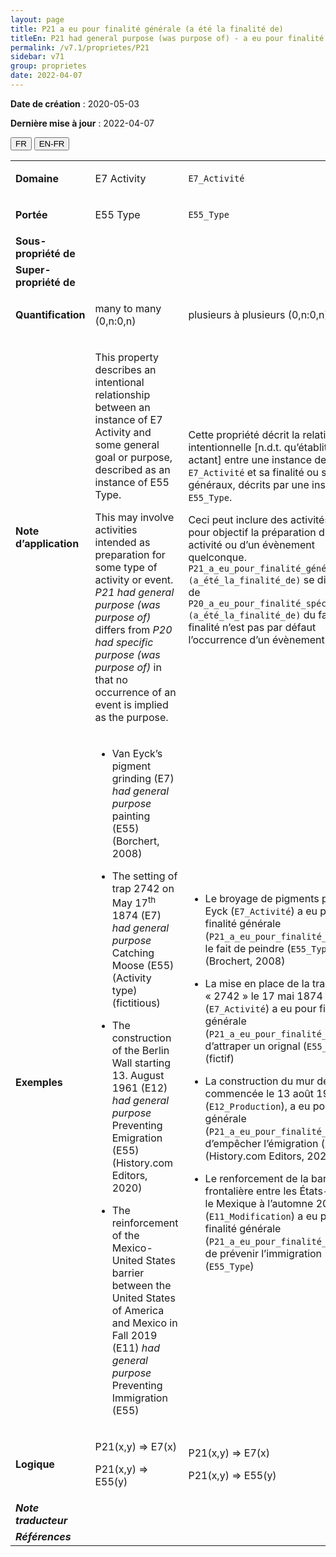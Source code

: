 ```yaml
---
layout: page
title: P21 a eu pour finalité générale (a été la finalité de)
titleEn: P21 had general purpose (was purpose of) - a eu pour finalité générale (a été la finalité de)
permalink: /v7.1/proprietes/P21
sidebar: v71
group: proprietes
date: 2022-04-07
---
```


**Date de création** : 2020-05-03

**Dernière mise à jour** : 2022-04-07

<div class="lang-buttons">
  <button id="fr" class="activate">FR</button>
  <button id="en-fr">EN-FR</button>
</div>

<table>
				<tbody>
				<tr>
					<td><strong>Domaine</strong></td>
					<td class="en"><p>E7 Activity</p>
							</td>
						<td><p><code class="language-plaintext highlighter-rouge">E7_Activité</code> </p>
							</td>
						</tr>
					<tr>
					<td><strong>Portée</strong></td>
					<td class="en"><p>E55 Type</p>
							</td>
						<td><p><code class="language-plaintext highlighter-rouge">E55_Type</code> </p>
							</td>
						</tr>
					<tr>
					<td><strong>Sous-propriété de</strong></td>
					<td class="en"><p></p>
							</td>
						<td><p></p>
							</td>
						</tr>
					<tr>
					<td><strong>Super-propriété de</strong></td>
					<td class="en"><p></p>
							</td>
						<td><p></p>
							</td>
						</tr>
					<tr>
					<td><strong>Quantification</strong></td>
					<td class="en"><p>many to many (0,n:0,n)</p>
							</td>
						<td><p>plusieurs à plusieurs (0,n:0,n)</p>
							</td>
						</tr>
					<tr>
					<td><strong>Note d’application</strong></td>
					<td class="en"><p>This property describes an intentional relationship between an instance of E7 Activity and some general goal or purpose, described as an instance of E55 Type. <strong></strong></p>
							<p></p>
							<p>This may involve activities intended as preparation for some type of activity or event. <em>P21 had general purpose (was purpose of)</em> differs from <em>P20 had specific purpose (was purpose of)</em> in that no occurrence of an event is implied as the purpose.</p>
							</td>
						<td><p>Cette propriété décrit la relation intentionnelle [n.d.t. qu’établit un actant] entre une instance de <code class="language-plaintext highlighter-rouge">E7_Activité</code> et sa finalité ou son but généraux, décrits par une instance de <code class="language-plaintext highlighter-rouge">E55_Type</code>. </p>
							<p></p>
							<p>Ceci peut inclure des activités qui ont pour objectif la préparation d’une activité ou d’un évènement quelconque. <code class="language-plaintext highlighter-rouge">P21_a_eu_pour_finalité_générale (a_été_la_finalité_de)</code> se distingue de <code class="language-plaintext highlighter-rouge">P20_a_eu_pour_finalité_spécifique (a_été_la_finalité_de)</code> du fait que sa finalité n’est pas par défaut l’occurrence d’un évènement.  </p>
							</td>
						</tr>
					<tr>
					<td><strong>Exemples</strong></td>
					<td class="en"><ul><li><p>Van Eyck’s pigment grinding (E7) <em>had general purpose</em> painting (E55) (Borchert, 2008)<strong></strong></p>
							</li>
									<li><p>The setting of trap 2742 on May 17<sup>th</sup> 1874 (E7) <em>had general purpose </em>Catching Moose (E55) (Activity type) (fictitious)<strong></strong></p>
							</li>
										<li><p>The construction of the Berlin Wall starting 13. August 1961 (E12)  <em>had general purpose</em> Preventing Emigration (E55) (History.com Editors, 2020)</p>
							</li>
										<li><p>The reinforcement of the Mexico-United States barrier between the United States of America and Mexico in Fall 2019 (E11) <em>had general purpose</em> Preventing Immigration (E55)</p>
							</li></ul>
										</td>
						<td><ul><li><p>Le broyage de pigments par Van Eyck (<code class="language-plaintext highlighter-rouge">E7_Activité</code>) a eu pour finalité générale (<code class="language-plaintext highlighter-rouge">P21_a_eu_pour_finalité_générale</code>) le fait de peindre (<code class="language-plaintext highlighter-rouge">E55_Type</code>) (Brochert, 2008) </p>
							</li>
									<li><p>La mise en place de la trappe « 2742 » le 17 mai 1874 (<code class="language-plaintext highlighter-rouge">E7_Activité</code>) a eu pour finalité générale (<code class="language-plaintext highlighter-rouge">P21_a_eu_pour_finalité_générale</code>) d’attraper un orignal (<code class="language-plaintext highlighter-rouge">E55_Type</code>) (fictif)</p>
							</li>
										<li><p>La construction du mur de Berlin, commencée le 13 août 1961 (<code class="language-plaintext highlighter-rouge">E12_Production</code>), a eu pour finalité générale (<code class="language-plaintext highlighter-rouge">P21_a_eu_pour_finalité_générale</code>) d’empêcher l’émigration (<code class="language-plaintext highlighter-rouge">E55_Type</code>) (History.com Editors, 2020)</p>
							</li>
										<li><p>Le renforcement de la barrière frontalière entre les États-Unis et le Mexique à l’automne 2019 (<code class="language-plaintext highlighter-rouge">E11_Modification</code>) a eu pour finalité générale (<code class="language-plaintext highlighter-rouge">P21_a_eu_pour_finalité_générale</code>) de prévenir l’immigration (<code class="language-plaintext highlighter-rouge">E55_Type</code>) </p>
							</li></ul>
										</td>
						</tr>
					<tr>
					<td><strong>Logique</strong></td>
					<td class="en"><p>P21(x,y) ⇒ E7(x)</p>
							<p>P21(x,y) ⇒ E55(y)</p>
							</td>
						<td><p>P21(x,y) ⇒ E7(x)</p>
							<p>P21(x,y) ⇒ E55(y)</p>
							</td>
						</tr>
					<tr>
					<td><strong><em>Note traducteur</em></strong></td>
					<td colspan="2"><p></p>
							</td>
						</tr>
					<tr>
					<td><strong><em>Références</em></strong></td>
					<td colspan="2"><p><em></em></p>
							</td>
						</tr>
					</tbody>
				</table>
				